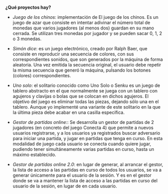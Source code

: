 **¿Qué proyectos hay?**

- *Juego de los chinos*: implementación de El juego de los chinos. Es un juego de azar que consiste en intentar adivinar el número total de monedas que varios jugadores (al menos dos) guardan en su mano cerrada. Se utilizan tres monedas por jugador y se pueden sacar 0, 1, 2 o 3 monedas. 

- *Simón dice*: es un juego electrónico, creado por Ralph Baer, que consiste en reproducir una secuencia de colores, con sus correspondientes sonidos, que son generados por la máquina de forma aleatoria. Una vez emitida la secuencia original, el usuario debe repetir la misma secuencia que generó la máquina, pulsando los botones (colores) correspondientes. 

- *Uno solo*: el  solitario  conocido  como  Uno  Solo  o  Senku  es  un  juego  de  tablero abstracto en el que normalmente se juega con un tablero  con  agujeros  y  clavijas  o  bolas  que  se  colocan  en  dichos  agujeros. El objetivo del  juego  es  eliminar  todas  las  piezas,  dejando  sólo  una  en  el  tablero.  Aunque  yo  implementé una variante de este solitario en la que la última pieza debe acabar en una casilla específica. 

- *Gestor de partidas online:*: Se desarrolla un gestor de partidas de 2 jugadores (en concreto del juego Conecta 4) que permite a nuevos usuarios registrarse, y a los usuarios ya registrados buscar adversario para iniciar una partida, y jugar en partidas que  tenga  en  curso.  En  esta  modalidad  de  juego  cada  usuario  se  conecta  cuando  quiere  jugar,  pudiendo tener simultáneamente varias partidas en curso, hasta un máximo establecido.

- *Gestor de partidas online 2.0*: en  lugar  de  generar,  al  arrancar  el  gestor, la  lista  de  acceso a las  partidas en  curso de todos  los  usuarios,  se va  a  generar únicamente para el usuario de la sesión. Y es en el gestor donde se va a mantener la  lista de acceso a las partidas en curso del usuario de la sesión, en lugar de en cada usuario. 
